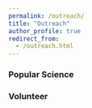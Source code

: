 ```yaml
---
permalink: /outreach/
title: "Outreach"
author_profile: true
redirect_from: 
  - /outreach.html
---
```


### Popular Science

### Volunteer
